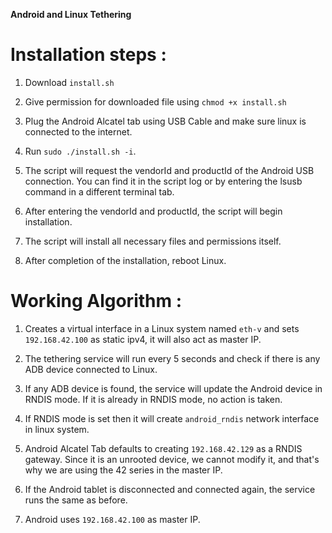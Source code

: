 **Android and Linux Tethering**

# **Installation steps :**

1.  Download ```install.sh```

2.  Give permission for downloaded file using ```chmod +x install.sh```

3.  Plug the Android Alcatel tab using USB Cable and make sure linux is connected to the internet.

4.  Run ```sudo ./install.sh -i```.

5.  The script will request the vendorId and productId of the Android USB connection. You can find it in the script log or by entering the lsusb command in a different terminal tab.

6.  After entering the vendorId and productId, the script will begin installation.

7.  The script will install all necessary files and permissions itself.

8.  After completion of the installation, reboot Linux.

# **Working Algorithm :**

1.  Creates a virtual interface in a Linux system named ```eth-v``` and sets ```192.168.42.100``` as static ipv4, it will also act as master IP.

2.  The tethering service will run every 5 seconds and check if there is any ADB device connected to Linux.

3.  If any ADB device is found, the service will update the Android device in RNDIS mode. If it is already in RNDIS mode, no action is taken.

4.  If RNDIS mode is set then it will create ```android_rndis``` network interface in linux system.

5.  Android Alcatel Tab defaults to creating ```192.168.42.129``` as a RNDIS gateway. Since it is an unrooted device, we cannot modify it, and that's why we are using the 42 series in the master IP.

6.  If the Android tablet is disconnected and connected again, the service runs the same as before.

7.  Android uses ```192.168.42.100``` as master IP.
